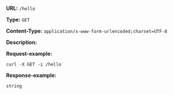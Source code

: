 
# 
## 
**URL:** `/hello`

**Type:** `GET`


**Content-Type:** `application/x-www-form-urlencoded;charset=UTF-8`

**Description:** 





**Request-example:**
```
curl -X GET -i /hello
```

**Response-example:**
```
string
```

